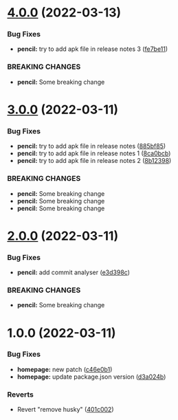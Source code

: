 # [4.0.0](https://github.com/asad-cygnis/demo-app/compare/v3.0.0...v4.0.0) (2022-03-13)


### Bug Fixes

* **pencil:** try to add apk file in release notes 3 ([fe7be11](https://github.com/asad-cygnis/demo-app/commit/fe7be1116c7bbe9fd1d4294c96c668a27d832543))


### BREAKING CHANGES

* **pencil:** Some breaking change

# [3.0.0](https://github.com/asad-cygnis/demo-app/compare/v2.0.0...v3.0.0) (2022-03-11)


### Bug Fixes

* **pencil:** try to add apk file in release notes ([885bf85](https://github.com/asad-cygnis/demo-app/commit/885bf85d86559b06ec9341c73c3230072fc4f715))
* **pencil:** try to add apk file in release notes 1 ([8ca0bcb](https://github.com/asad-cygnis/demo-app/commit/8ca0bcb606d6042a71534f280875a8d60a199f1e))
* **pencil:** try to add apk file in release notes 2 ([8b12398](https://github.com/asad-cygnis/demo-app/commit/8b123988f6a38c75e7e60f23f61b0e8669a4a3f2))


### BREAKING CHANGES

* **pencil:** Some breaking change
* **pencil:** Some breaking change
* **pencil:** Some breaking change

# [2.0.0](https://github.com/asad-cygnis/demo-app/compare/v1.0.0...v2.0.0) (2022-03-11)


### Bug Fixes

* **pencil:** add commit analyser ([e3d398c](https://github.com/asad-cygnis/demo-app/commit/e3d398cc78a8869ae9f157f7b866123865d091a2))


### BREAKING CHANGES

* **pencil:** Some breaking change

# 1.0.0 (2022-03-11)


### Bug Fixes

* **homepage:** new patch ([c46e0b1](https://github.com/asad-cygnis/demo-app/commit/c46e0b19dc2d85a371421f5d2468f9a8c5b7904c))
* **homepage:** update package.json version ([d3a024b](https://github.com/asad-cygnis/demo-app/commit/d3a024ba915633d47c410c244cb7d80f595dbc33))


### Reverts

* Revert "remove husky" ([401c002](https://github.com/asad-cygnis/demo-app/commit/401c0020cf395c10c8e3742a108ceddea37e18c1))
